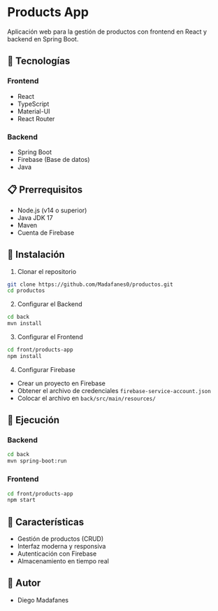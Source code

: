 # Products App

Aplicación web para la gestión de productos con frontend en React y backend en Spring Boot.

## 🚀 Tecnologías

### Frontend
- React
- TypeScript
- Material-UI
- React Router

### Backend
- Spring Boot
- Firebase (Base de datos)
- Java

## 📋 Prerrequisitos

- Node.js (v14 o superior)
- Java JDK 17
- Maven
- Cuenta de Firebase

## 🔧 Instalación

1. Clonar el repositorio
```bash
git clone https://github.com/Madafanes0/productos.git
cd productos
```

2. Configurar el Backend
```bash
cd back
mvn install
```

3. Configurar el Frontend
```bash
cd front/products-app
npm install
```

4. Configurar Firebase
- Crear un proyecto en Firebase
- Obtener el archivo de credenciales `firebase-service-account.json`
- Colocar el archivo en `back/src/main/resources/`

## 🚀 Ejecución

### Backend
```bash
cd back
mvn spring-boot:run
```

### Frontend
```bash
cd front/products-app
npm start
```

## 📝 Características

- Gestión de productos (CRUD)
- Interfaz moderna y responsiva
- Autenticación con Firebase
- Almacenamiento en tiempo real

## 👥 Autor

- Diego Madafanes